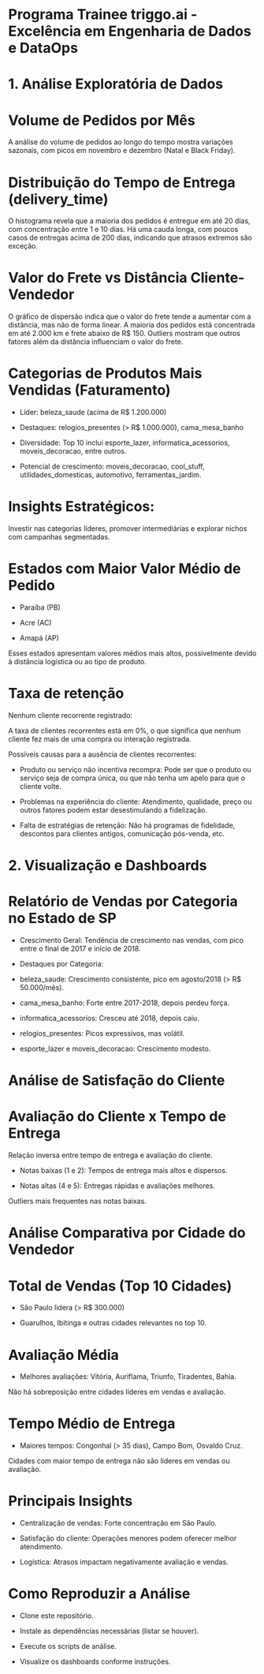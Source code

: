 # Programa Trainee triggo.ai - Excelência em Engenharia de Dados e DataOps
# 1. Análise Exploratória de Dados
# Volume de Pedidos por Mês
A análise do volume de pedidos ao longo do tempo mostra variações sazonais, com picos em novembro e dezembro (Natal e Black Friday).

# Distribuição do Tempo de Entrega (delivery_time)
O histograma revela que a maioria dos pedidos é entregue em até 20 dias, com concentração entre 1 e 10 dias. Há uma cauda longa, com poucos casos de entregas acima de 200 dias, indicando que atrasos extremos são exceção.

# Valor do Frete vs Distância Cliente-Vendedor
O gráfico de dispersão indica que o valor do frete tende a aumentar com a distância, mas não de forma linear. A maioria dos pedidos está concentrada em até 2.000 km e frete abaixo de R$ 150. Outliers mostram que outros fatores além da distância influenciam o valor do frete.

# Categorias de Produtos Mais Vendidas (Faturamento)
* Líder: beleza_saude (acima de R$ 1.200.000)

* Destaques: relogios_presentes (> R$ 1.000.000), cama_mesa_banho

* Diversidade: Top 10 inclui esporte_lazer, informatica_acessorios, moveis_decoracao, entre outros.

* Potencial de crescimento: moveis_decoracao, cool_stuff, utilidades_domesticas, automotivo, ferramentas_jardim.

# Insights Estratégicos:
Investir nas categorias líderes, promover intermediárias e explorar nichos com campanhas segmentadas.

# Estados com Maior Valor Médio de Pedido
* Paraíba (PB)

* Acre (AC)

* Amapá (AP)

Esses estados apresentam valores médios mais altos, possivelmente devido à distância logística ou ao tipo de produto.
# Taxa de retenção
Nenhum cliente recorrente registrado:

A taxa de clientes recorrentes está em 0%, o que significa que nenhum cliente fez mais de uma compra ou interação registrada.

Possíveis causas para a ausência de clientes recorrentes:

* Produto ou serviço não incentiva recompra: Pode ser que o produto ou serviço seja de compra única, ou que não tenha um apelo para que o cliente volte.

* Problemas na experiência do cliente: Atendimento, qualidade, preço ou outros fatores podem estar desestimulando a fidelização.

* Falta de estratégias de retenção: Não há programas de fidelidade, descontos para clientes antigos, comunicação pós-venda, etc.


# 2. Visualização e Dashboards
# Relatório de Vendas por Categoria no Estado de SP
* Crescimento Geral: Tendência de crescimento nas vendas, com pico entre o final de 2017 e início de 2018.

* Destaques por Categoria:

* beleza_saude: Crescimento consistente, pico em agosto/2018 (> R$ 50.000/mês).

* cama_mesa_banho: Forte entre 2017-2018, depois perdeu força.

* informatica_acessorios: Cresceu até 2018, depois caiu.

* relogios_presentes: Picos expressivos, mas volátil.

* esporte_lazer e moveis_decoracao: Crescimento modesto.

# Análise de Satisfação do Cliente
# Avaliação do Cliente x Tempo de Entrega
Relação inversa entre tempo de entrega e avaliação do cliente.

* Notas baixas (1 e 2): Tempos de entrega mais altos e dispersos.

* Notas altas (4 e 5): Entregas rápidas e avaliações melhores.

Outliers mais frequentes nas notas baixas.

# Análise Comparativa por Cidade do Vendedor
# Total de Vendas (Top 10 Cidades)
* São Paulo lidera (> R$ 300.000)

* Guarulhos, Ibitinga e outras cidades relevantes no top 10.

# Avaliação Média
* Melhores avaliações: Vitória, Auriflama, Triunfo, Tiradentes, Bahia.

Não há sobreposição entre cidades líderes em vendas e avaliação.

# Tempo Médio de Entrega
* Maiores tempos: Congonhal (> 35 dias), Campo Bom, Osvaldo Cruz.

Cidades com maior tempo de entrega não são líderes em vendas ou avaliação.

# Principais Insights
* Centralização de vendas: Forte concentração em São Paulo.

* Satisfação do cliente: Operações menores podem oferecer melhor atendimento.

* Logística: Atrasos impactam negativamente avaliação e vendas.

# Como Reproduzir a Análise
* Clone este repositório.

* Instale as dependências necessárias (listar se houver).

* Execute os scripts de análise.

* Visualize os dashboards conforme instruções.

